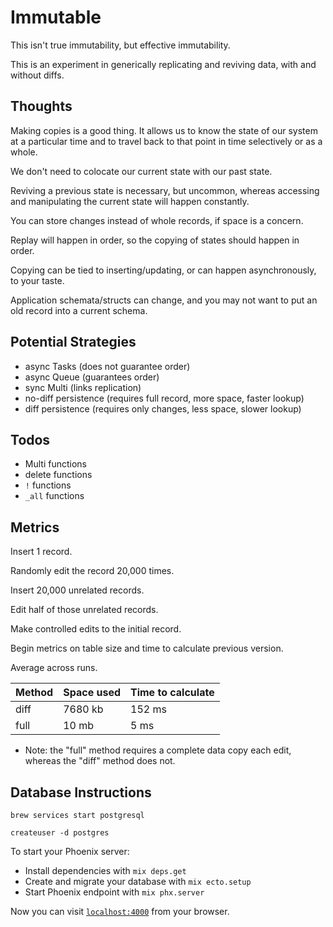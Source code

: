 # Immutable

This isn't true immutability, but effective immutability.

This is an experiment in generically replicating and reviving data, with and
without diffs.

## Thoughts

Making copies is a good thing. It allows us to know the state of our system at a
particular time and to travel back to that point in time selectively or as a
whole.

We don't need to colocate our current state with our past state.

Reviving a previous state is necessary, but uncommon, whereas accessing and
manipulating the current state will happen constantly.

You can store changes instead of whole records, if space is a concern.

Replay will happen in order, so the copying of states should happen in order.

Copying can be tied to inserting/updating, or can happen asynchronously, to your
taste.

Application schemata/structs can change, and you may not want to put an old
record into a current schema.

## Potential Strategies
 - async Tasks (does not guarantee order)
 - async Queue (guarantees order)
 - sync Multi (links replication)
 - no-diff persistence (requires full record, more space, faster lookup)
 - diff persistence (requires only changes, less space, slower lookup)

## Todos
 - Multi functions
 - delete functions
 - `!` functions
 - `_all` functions

## Metrics
 
Insert 1 record.

Randomly edit the record 20,000 times.

Insert 20,000 unrelated records.

Edit half of those unrelated records.

Make controlled edits to the initial record.

Begin metrics on table size and time to calculate previous version.

Average across runs.

| Method | Space used      | Time to calculate |
|--------|-----------------|-------------------|
| diff   | 7680 kb         | 152 ms            |
| full   | 10 mb           | 5 ms

* Note: the "full" method requires a complete data copy each edit, whereas the
  "diff" method does not.

## Database Instructions

`brew services start postgresql`

`createuser -d postgres`

To start your Phoenix server:

  * Install dependencies with `mix deps.get`
  * Create and migrate your database with `mix ecto.setup`
  * Start Phoenix endpoint with `mix phx.server`

Now you can visit [`localhost:4000`](http://localhost:4000) from your browser.




